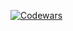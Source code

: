<div >
<a href="https://www.codewars.com/users/Grigoret%20Petr" target="_blank">

[![Codewars](https://www.codewars.com/users/Grigoret%20Petr/badges/large)](https://www.codewars.com/users/Grigoret%20Petr)
</a>



</div>
